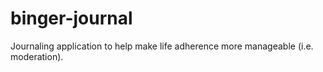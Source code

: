# binger-journal
Journaling application to help make life adherence more manageable (i.e. moderation).
